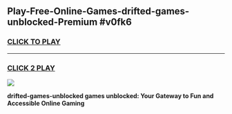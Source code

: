 
## Play-Free-Online-Games-drifted-games-unblocked-Premium #v0fk6
<h3>
<a href="https://premium.freeplayer.one?title=drifted-games-unblocked&ref=8M">CLICK TO PLAY</a></h3>
<hr>

<h3>
<a href="https://premium.freeplayer.one?title=drifted-games-unblocked&ref=8M">CLICK 2 PLAY</a>
  
</h3>

<a href="https://premium.freeplayer.one?title=drifted-games-unblocked&ref=8M"><img src="https://clearcache.store/games.png"></a>


**drifted-games-unblocked games unblocked: Your Gateway to Fun and Accessible Online Gaming**
